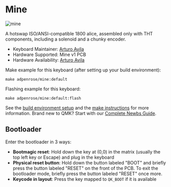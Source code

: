 # Mine

![mine](https://i.imgur.com/P9s2cI8h.jpg)

A hotswap ISO/ANSI-compatible 1800 alice, assembled only with THT components, including a solenoid and a chunky encoder.

* Keyboard Maintainer: [Arturo Avila](https://github.com/ADPenrose)
* Hardware Supported: Mine v1 PCB
* Hardware Availability: [Arturo Avila](https://github.com/ADPenrose)

Make example for this keyboard (after setting up your build environment):

    make adpenrose/mine:default

Flashing example for this keyboard:

    make adpenrose/mine:default:flash

See the [build environment setup](https://docs.qmk.fm/#/getting_started_build_tools) and the [make instructions](https://docs.qmk.fm/#/getting_started_make_guide) for more information. Brand new to QMK? Start with our [Complete Newbs Guide](https://docs.qmk.fm/#/newbs).

## Bootloader

Enter the bootloader in 3 ways:

* **Bootmagic reset**: Hold down the key at (0,0) in the matrix (usually the top left key or Escape) and plug in the keyboard
* **Physical reset button**: Hold down the button labeled "BOOT" and briefly press the button labeled "RESET" on the front of the PCB. To exit the bootloader mode, briefly press the button labeled "RESET" once more.
* **Keycode in layout**: Press the key mapped to `QK_BOOT` if it is available
